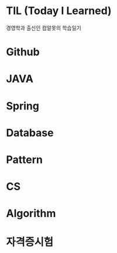 # TIL (Today I Learned)
경영학과 출신인 컴알못의 학습일기

# Github 

# JAVA

# Spring

# Database

# Pattern

# CS

# Algorithm

# 자격증시험
